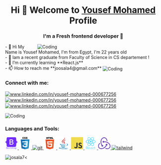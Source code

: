 
<h1 align="center">Hi 👋 Welcome to <a href="https://linkedin.com/in/www.linkedin.com/in/yousef-mohamed-000677256" target="blank"> Yousef Mohamed </a> Profile</h1>
<h3 align="center">I'm a Fresh frontend developer 💖</h3>
<img align="right" alt="Coding" width="400" src="https://i.giphy.com/media/v1.Y2lkPTc5MGI3NjExbGRqYWt3cTd4dDl2eWhlcnhnNDM4cm5nZW9vZ3R0eGJyeGZpOG5vaSZlcD12MV9pbnRlcm5hbF9naWZfYnlfaWQmY3Q9Zw/qgQUggAC3Pfv687qPC/giphy.gif">
- 👋 Hi My Name is Yousef Mohamed, I'm from Egypt, I'm 22 years old<br/>
- 🏢 Iam a recent graduate from Faculty of Science in CS departement ! <br/>
- 🌱 I’m currently learning **React.js**<br/>
- 📫 How to reach me **joosala4@gmail.com**
<img align="center" alt="Coding" width="400" height="50" src="https://raw.githubusercontent.com/Govindv7555/Govindv7555/main/49e76e0596857673c5c80c85b84394c1.gif">


<h3 align="left">Connect with me:</h3>
<p align="left">
<a href="https://linkedin.com/in/www.linkedin.com/in/yousef-mohamed-000677256" target="blank"><img align="center" src="https://raw.githubusercontent.com/rahuldkjain/github-profile-readme-generator/master/src/images/icons/Social/linked-in-alt.svg" alt="www.linkedin.com/in/yousef-mohamed-000677256" height="30" width="40" /></a>
<a href="https://www.instagram.com/yousefmohamed9557/" target="blank"><img align="center" src="https://raw.githubusercontent.com/rahuldkjain/github-profile-readme-generator/master/src/images/icons/Social/instagram.svg" alt="www.linkedin.com/in/yousef-mohamed-000677256" height="30" width="40" /></a>
<a href="https://www.facebook.com/profile.php?id=100011305060509" target="blank"><img align="center" src="https://raw.githubusercontent.com/rahuldkjain/github-profile-readme-generator/master/src/images/icons/Social/facebook.svg" alt="www.linkedin.com/in/yousef-mohamed-000677256" height="30" width="40" /></a>
</p>
<img align="center" alt="Coding" width="400" height="50" src="https://raw.githubusercontent.com/Govindv7555/Govindv7555/main/49e76e0596857673c5c80c85b84394c1.gif">

<h3 align="left">Languages and Tools:</h3>
<p align="left"> <a href="https://getbootstrap.com" target="_blank" rel="noreferrer"> <img src="https://raw.githubusercontent.com/devicons/devicon/master/icons/bootstrap/bootstrap-plain-wordmark.svg" alt="bootstrap" width="40" height="40"/> </a> <a href="https://www.w3schools.com/css/" target="_blank" rel="noreferrer"> <img src="https://raw.githubusercontent.com/devicons/devicon/master/icons/css3/css3-original-wordmark.svg" alt="css3" width="40" height="40"/> </a> <a href="https://git-scm.com/" target="_blank" rel="noreferrer"> <img src="https://www.vectorlogo.zone/logos/git-scm/git-scm-icon.svg" alt="git" width="40" height="40"/> </a> <a href="https://www.w3.org/html/" target="_blank" rel="noreferrer"> <img src="https://raw.githubusercontent.com/devicons/devicon/master/icons/html5/html5-original-wordmark.svg" alt="html5" width="40" height="40"/> </a> <a href="https://www.java.com" target="_blank" rel="noreferrer"> <img src="https://raw.githubusercontent.com/devicons/devicon/master/icons/java/java-original.svg" alt="java" width="40" height="40"/> </a> <a href="https://developer.mozilla.org/en-US/docs/Web/JavaScript" target="_blank" rel="noreferrer"> <img src="https://raw.githubusercontent.com/devicons/devicon/master/icons/javascript/javascript-original.svg" alt="javascript" width="40" height="40"/> </a> <a href="https://reactjs.org/" target="_blank" rel="noreferrer"> <img src="https://raw.githubusercontent.com/devicons/devicon/master/icons/react/react-original-wordmark.svg" alt="react" width="40" height="40"/> </a> <a href="https://redux.js.org" target="_blank" rel="noreferrer"> <img src="https://raw.githubusercontent.com/devicons/devicon/master/icons/redux/redux-original.svg" alt="redux" width="40" height="40"/> </a> <a href="https://tailwindcss.com/" target="_blank" rel="noreferrer"> <img src="https://www.vectorlogo.zone/logos/tailwindcss/tailwindcss-icon.svg" alt="tailwind" width="40" height="40"/> </a> </p>

<p><img align="left" src="https://github-readme-stats.vercel.app/api/top-langs?username=josala7&show_icons=true&locale=en&layout=compact" alt="josala7" /></p>

<

